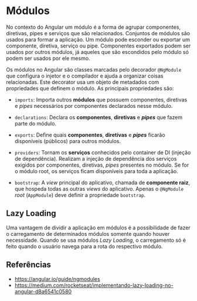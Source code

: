 # Módulos

No contexto do Angular um módulo é a forma de agrupar componentes, diretivas, pipes e serviços que são relacionados. Conjuntos de módulos são usados para formar a aplicação. Um módulo pode esconder ou exportar um componente, diretiva, serviço ou pipe. Componentes exportados podem ser usados por outros módulos, já aqueles que são escondidos pelo módulo só podem ser usados por ele mesmo.

Os módulos no Angular são classes marcadas pelo decorador `@NgModule` que configura o injetor e o compilador e ajuda a organizar coisas relacionadas. Este decorator usa um objeto de metadados com propriedades que definem o módulo. As principais propriedades são:

- `imports`: Importa outros **módulos** que possuem componentes, diretivas e *pipes* necessários por componentes declarados nesse módulo.

- `declarations`: Declara os **componentes**, **diretivas** e ***pipes*** que fazem parte do módulo.

- `exports`: Define quais **componentes**, **diretivas** e ***pipes*** ficarão disponíveis (públicos) para outros módulos.

- `providers`: Tornam os **serviços** conhecidos pelo container de DI (injeção de dependência). Realizam a injeção de dependência dos serviços exigidos por componentes, diretivas, *pipes* presentes no módulo. Se for o módulo root, os serviços ficam disponíveis para toda a aplicação.

- `bootstrap`: A *view* principal do aplicativo, chamada de **componente raiz**, que hospeda todas as outras *views* do aplicativo. Apenas o `@NgModule` *root* (`AppModule`) deve definir a propriedade `bootstrap`.

## Lazy Loading

Uma vantagem de dividir a aplicação em módulos é a possibilidade de fazer o carregamento de determinados módulos somente quando houver necessidade. Quando se usa módulos *Lazy Loading*, o carregamento só é feito quando o usuário navega para a rota do respectivo módulo.

## Referências

- <https://angular.io/guide/ngmodules>
- <https://medium.com/rocketseat/implementando-lazy-loading-no-angular-d8a6541c0580>
